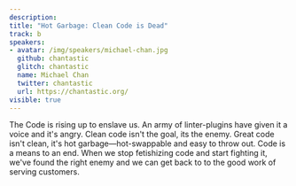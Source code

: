 ```yaml
---
description: 
title: "Hot Garbage: Clean Code is Dead"
track: b
speakers:
- avatar: /img/speakers/michael-chan.jpg
  github: chantastic
  glitch: chantastic
  name: Michael Chan
  twitter: chantastic
  url: https://chantastic.org/
visible: true
---
```


The Code is rising up to enslave us. An army of linter-plugins have given it a voice and it's angry. Clean code isn't the goal, its the enemy. Great code isn't clean, it's hot garbage—hot-swappable and easy to throw out. Code is a means to an end. When we stop fetishizing code and start fighting it, we've found the right enemy and we can get back to to the good work of serving customers.
